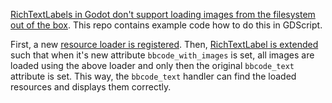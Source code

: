 [RichTextLabels in Godot don't support loading images from the filesystem out of the box](https://github.com/godotengine/godot-proposals/issues/89).
This repo contains example code how to do this in GDScript.

First, a new [resource loader is registered](./image_file_loader.gd).
Then, [RichTextLabel is extended](./main.gd) such that when it's new attribute `bbcode_with_images` is set, all images are loaded using the above loader and only then the original `bbcode_text` attribute is set.
This way, the `bbcode_text` handler can find the loaded resources and displays them correctly.
